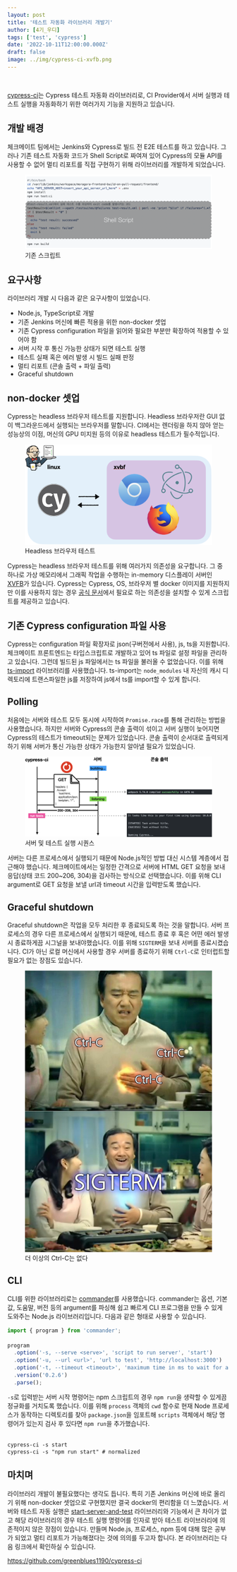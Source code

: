 ```yaml
---
layout: post
title: '테스트 자동화 라이브러리 개발기'
author: [4기_우디]
tags: ['test', 'cypress']
date: '2022-10-11T12:00:00.000Z'
draft: false
image: ../img/cypress-ci-xvfb.png
---
```


<br>

[cypress-ci](https://github.com/greenblues1190/cypress-ci)는 Cypress 테스트 자동화 라이브러리로, CI Provider에서 서버 실행과 테스트 실행을 자동화하기 위한 여러가지 기능을 지원하고 있습니다.

## 개발 배경

체크메이트 팀에서는 Jenkins와 Cypress로 빌드 전 E2E 테스트를 하고 있습니다. 그러나 기존 테스트 자동화 코드가 Shell Script로 짜여져 있어 Cypress의 모듈 API를 사용할 수 없어 멀티 리포트를 직접 구현하기 위해 라이브러리를 개발하게 되었습니다.

<figure>
  <img src="../img/cypress-ci-old-script.png" alt="기존 스크립트">
  <figcaption>
    기존 스크립트
  </figcaption>
</figure>

## 요구사항

라이브러리 개발 시 다음과 같은 요구사항이 있었습니다.

- Node.js, TypeScript로 개발
- 기존 Jenkins 머신에 빠른 적용을 위한 non-docker 셋업
- 기존 Cypress configuration 파일을 읽어와 필요한 부분만 확장하여 적용할 수 있어야 함
- 서버 시작 후 통신 가능한 상태가 되면 테스트 실행
- 테스트 실패 혹은 에러 발생 시 빌드 실패 판정
- 멀티 리포트 (콘솔 출력 + 파일 출력)
- Graceful shutdown

## non-docker 셋업

Cypress는 headless 브라우저 테스트를 지원합니다. Headless 브라우저란 GUI 없이 백그라운드에서 실행되는 브라우저를 말합니다. CI에서는 렌더링을 하지 않아 얻는 성능상의 이점, 머신의 GPU 미지원 등의 이유로 headless 테스트가 필수적입니다.

<figure>
  <img src="../img/cypress-ci-xvfb.png" alt="Headless 브라우저 테스트">
  <figcaption>
    Headless 브라우저 테스트
  </figcaption>
</figure>

Cypress는 headless 브라우저 테스트를 위해 여러가지 의존성을 요구합니다. 그 중 하나로 가상 메모리에서 그래픽 작업을 수행하는 in-memory 디스플레이 서버인 [XVFB](https://www.x.org/releases/X11R7.6/doc/man/man1/Xvfb.1.xhtml)가 있습니다. Cypress는 Cypress, OS, 브라우저 별 docker 이미지를 지원하지만 이를 사용하지 않는 경우 [공식 문서](https://docs.cypress.io/guides/continuous-integration/introduction.html#Dependencies)에서 필요로 하는 의존성을 설치할 수 있게 스크립트를 제공하고 있습니다.

## 기존 Cypress configuration 파일 사용

Cypress는 configuration 파일 확장자로 json(구버전에서 사용), js, ts을 지원합니다. 체크메이트 프론트엔드는 타입스크립트로 개발하고 있어 ts 파일로 설정 파일을 관리하고 있습니다. 그런데 빌드된 js 파일에서는 ts 파일을 불러올 수 없었습니다. 이를 위해 [ts-import](https://github.com/radarsu/ts-import) 라이브러리를 사용했습니다. ts-import는 `node_modules` 내 자신의 캐시 디렉토리에 트랜스파일한 js를 저장하여 js에서 ts를 import할 수 있게 합니다.

## Polling

처음에는 서버와 테스트 모두 동시에 시작하여 `Promise.race`를 통해 관리하는 방법을 사용했습니다. 하지만 서버와 Cypress의 콘솔 출력이 섞이고 서버 실행이 늦어지면 Cypress의 테스트가 timeout되는 문제가 있었습니다. 콘솔 출력이 순서대로 출력되게 하기 위해 서버가 통신 가능한 상태가 가능한지 알아낼 필요가 있었습니다.

<figure>
  <img src="../img/cypress-ci-sequence.png" alt="서버 및 테스트 실행 시퀀스">
  <figcaption>
    서버 및 테스트 실행 시퀀스
  </figcaption>
</figure>

서버는 다른 프로세스에서 실행되기 때문에 Node.js적인 방법 대신 시스템 계층에서 접근해야 했습니다. 체크메이트에서는 일정한 간격으로 서버에 HTML GET 요청을 보내 응답(상태 코드 200~206, 304)을 검사하는 방식으로 선택했습니다. 이를 위해 CLI argument로 GET 요청을 보낼 url과 timeout 시간을 입력받도록 했습니다.

## Graceful shutdown

Graceful shutdown은 작업을 모두 처리한 후 종료되도록 하는 것을 말합니다. 서버 프로세스의 경우 다른 프로세스에서 실행되기 때문에, 테스트 종료 후 혹은 어떤 에러 발생 시 종료하게끔 시그널을 보내야했습니다. 이를 위해 `SIGTERM`을 보내 서버를 종료시켰습니다. CI가 아닌 로컬 머신에서 사용할 경우 서버를 종료하기 위해 `Ctrl-C`로 인터럽트할 필요가 없는 장점도 있습니다.

<figure>
  <img src="../img/cypress-ci-sigterm.png" alt="편안">
  <figcaption>
    더 이상의 Ctrl-C는 없다
  </figcaption>
</figure>

## CLI

CLI를 위한 라이브러리로는 [commander](https://github.com/tj/commander.js)를 사용했습니다. commander는 옵션, 기본값, 도움말, 버전 등의 argument를 파싱해 쉽고 빠르게 CLI 프로그램을 만들 수 있게 도와주는 Node.js 라이브러리입니다. 다음과 같은 형태로 사용할 수 있습니다.

```typescript
import { program } from 'commander';

program
  .option('-s, --serve <serve>', 'script to run server', 'start')
  .option('-u, --url <url>', 'url to test', 'http://localhost:3000')
  .option('-t, --timeout <timeout>', 'maximum time in ms to wait for a server response', '60000')
  .version('0.2.6')
  .parse();
```

`-s`로 입력받는 서버 시작 명령어는 npm 스크립트의 경우 `npm run`을 생략할 수 있게끔 정규화를 거치도록 했습니다. 이를 위해 `process` 객체의 `cwd` 함수로 현재 Node 프로세스가 동작하는 디렉토리를 찾아 `package.json`을 임포트해 `scripts` 객체에서 해당 명령어가 있는지 검사 후 있다면 `npm run`을 추가했습니다.

```shell

cypress-ci -s start
cypress-ci -s "npm run start" # normalized
```

## 마치며

라이브러리 개발이 불필요했다는 생각도 듭니다. 특히 기존 Jenkins 머신에 바로 올리기 위해 non-docker 셋업으로 구현했지만 결국 docker의 편리함을 더 느꼈습니다. 서버와 테스트 자동 실행은 [start-server-and-test](https://github.com/bahmutov/start-server-and-test) 라이브러리와 기능에서 큰 차이가 없고 해당 라이브러리의 경우 테스트 실행 명령어를 인자로 받아 테스트 라이브러리에 의존적이지 않은 장점이 있습니다. 만들며 Node.js, 프로세스, npm 등에 대해 많은 공부가 되었고 멀티 리포트가 가능해졌다는 것에 의의를 두고자 합니다. 본 라이브러리는 다음 링크에서 확인하실 수 있습니다.

https://github.com/greenblues1190/cypress-ci
